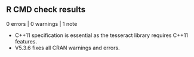 ## R CMD check results

0 errors | 0 warnings | 1 note

* C++11 specification is essential as the tesseract library requires C++11
  features.
* V5.3.6 fixes all CRAN warnings and errors.
